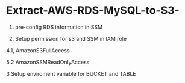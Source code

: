 # Extract-AWS-RDS-MySQL-to-S3-


1. pre-config RDS information in SSM


3.   Setup permission for s3 and SSM in IAM role


4.1,  AmazonS3FullAccess

5.2   AmazonSSMReadOnlyAccess


3     Setup enviroment variable for BUCKET and TABLE
